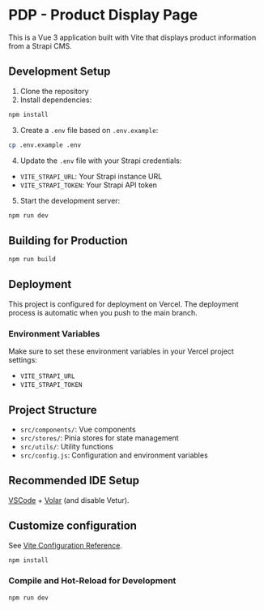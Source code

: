# PDP - Product Display Page

This is a Vue 3 application built with Vite that displays product information from a Strapi CMS.

## Development Setup

1. Clone the repository
2. Install dependencies:
```sh
npm install
```

3. Create a `.env` file based on `.env.example`:
```sh
cp .env.example .env
```

4. Update the `.env` file with your Strapi credentials:
- `VITE_STRAPI_URL`: Your Strapi instance URL
- `VITE_STRAPI_TOKEN`: Your Strapi API token

5. Start the development server:
```sh
npm run dev
```

## Building for Production

```sh
npm run build
```

## Deployment

This project is configured for deployment on Vercel. The deployment process is automatic when you push to the main branch.

### Environment Variables

Make sure to set these environment variables in your Vercel project settings:
- `VITE_STRAPI_URL`
- `VITE_STRAPI_TOKEN`

## Project Structure

- `src/components/`: Vue components
- `src/stores/`: Pinia stores for state management
- `src/utils/`: Utility functions
- `src/config.js`: Configuration and environment variables

## Recommended IDE Setup

[VSCode](https://code.visualstudio.com/) + [Volar](https://marketplace.visualstudio.com/items?itemName=Vue.volar) (and disable Vetur).

## Customize configuration

See [Vite Configuration Reference](https://vite.dev/config/).

```sh
npm install
```

### Compile and Hot-Reload for Development

```sh
npm run dev
```